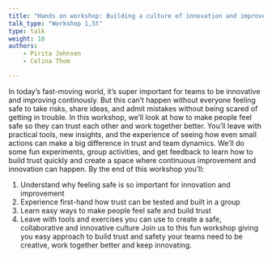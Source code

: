 ```yaml
---
title: "Hands on workshop: Building a culture of innovation and improvement by making people feel safe"
talk_type: "Workshop 1,5t"
type: talk
weight: 10
authors:
    - Pirita Johnsen
    - Celina Thom

---
```

In today’s fast-moving world, it’s super important for teams to be innovative and improving continously. But this can’t happen without everyone feeling safe to take risks, share ideas, and admit mistakes without being scared of getting in trouble.
In this workshop, we’ll look at how to make people feel safe so they can trust each other and work together better. You’ll leave with practical tools, new insights, and the experience of seeing how even small actions can make a big difference in trust and team dynamics.
We’ll do some fun experiments, group activities, and get feedback to learn how to build trust quickly and create a space where continuous improvement and innovation can happen.
By the end of this workshop you’ll:
1. Understand why feeling safe is so important for innovation and improvement
2. Experience first-hand how trust can be tested and built in a group
3. Learn easy ways to make people feel safe and build trust
4. Leave with tools and exercises you can use to create a safe, collaborative and innovative culture
Join us to this fun workshop giving you easy approach to build trust and safety your teams need to be creative, work together better and keep innovating.
